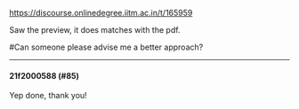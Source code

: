 https://discourse.onlinedegree.iitm.ac.in/t/165959

Saw the preview, it does matches with the pdf.</p>
<p><span class="hashtag-raw">#Can</span> someone please advise me a better approach?</p><hr>

<h4>21f2000588 (#85)</h4>
<p>Yep done, thank you!